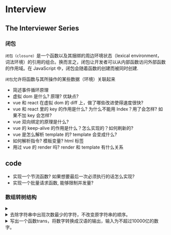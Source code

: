 <!--
 * @Author: fange 653398363@qq.com
 * @Date: 2023-02-09 14:18:02
 * @LastEditors: fange 653398363@qq.com
 * @LastEditTime: 2023-02-14 17:23:58
 * @FilePath: \lfange.github.io\docs\interview\READMD.md
 * @Description: 这是默认设置,请设置`customMade`, 打开koroFileHeader查看配置 进行设置: https://github.com/OBKoro1/koro1FileHeader/wiki/%E9%85%8D%E7%BD%AE
-->

# Interview

## The Interviewer Series

### 闭包

`闭包（closure）`是一个函数以及其捆绑的周边环境状态（lexical environment，词法环境）的引用的组合。换而言之，闭包让开发者可以从内部函数访问外部函数的作用域。在 JavaScript 中，闭包会随着函数的创建而被同时创建.

`闭包`允许将函数与其所操作的某些数据（环境）关联起来

- 简述事件循环原理
- 虚拟 dom 是什么? 原理? 优缺点?
- vue 和 react 在虚拟 dom 的 diff 上，做了哪些改进使得速度很快?
- vue 和 react 里的 key 的作用是什么? 为什么不能用 Index？用了会怎样? 如果不加 key 会怎样?
- vue 双向绑定的原理是什么?
- vue 的 keep-alive 的作用是什么？怎么实现的？如何刷新的?
- vue 是怎么解析 template 的? template 会变成什么?
- 如何解析指令? 模板变量? html 标签
- 用过 vue 的 render 吗? render 和 template 有什么关系

## code

- 实现一个节流函数? 如果想要最后一次必须执行的话怎么实现?
- 实现一个批量请求函数, 能够限制并发量?

### 数组转树结构

<details>
<summary>
  
</summary>

```javascript
const arr = [
  { id: 2, name: '部门B', pid: 0 },
  { id: 3, name: '部门C', pid: 1 },
  { id: 1, name: '部门A', pid: 2 },
  { id: 4, name: '部门D', pid: 1 },
  { id: 5, name: '部门E', pid: 2 },
  { id: 6, name: '部门F', pid: 3 },
  { id: 7, name: '部门G', pid: 2 },
  { id: 8, name: '部门H', pid: 4 },
]
```

```javascript
// 方法一
/**
 * @param {arr: array 原数组数组, id: number 父节点id}
 * @return {children: array 子数组}
 */
function getChildren(arr, id) {
  const res = []
  for (const item of arr) {
    if (item.pid === id) {
      // 找到当前id的子元素
      // 插入子元素，每个子元素的children通过回调生成
      res.push({
        ...item,
        children: getChildren(arr, item.id),
      })
    }
  }
  return res
}

// 方法二
```

</details>

<details>
<summary>去除字符串中出现次数最少的字符，不改变原字符串的顺序。</summary>

```javascript
“ababac” —— “ababa”
“aaabbbcceeff” —— “aaabbb”
```

</details>

<details>
<summary>写出一个函数trans，将数字转换成汉语的输出，输入为不超过10000亿的数字。</summary>

- [Gin 官方文档](https://gin-gonic.com/zh-cn/docs/)
- [Gin 中文文档](https://www.kancloud.cn/shuangdeyu/gin_book/949411)
- [gin-vue-admin](https://www.gin-vue-admin.com/)
- [轻量级 Web 框架 Gin 结构分析](http://blog.itpub.net/31561269/viewspace-2637490/)
- [更多](https://www.bookstack.cn/explore?cid=168)

</details>
